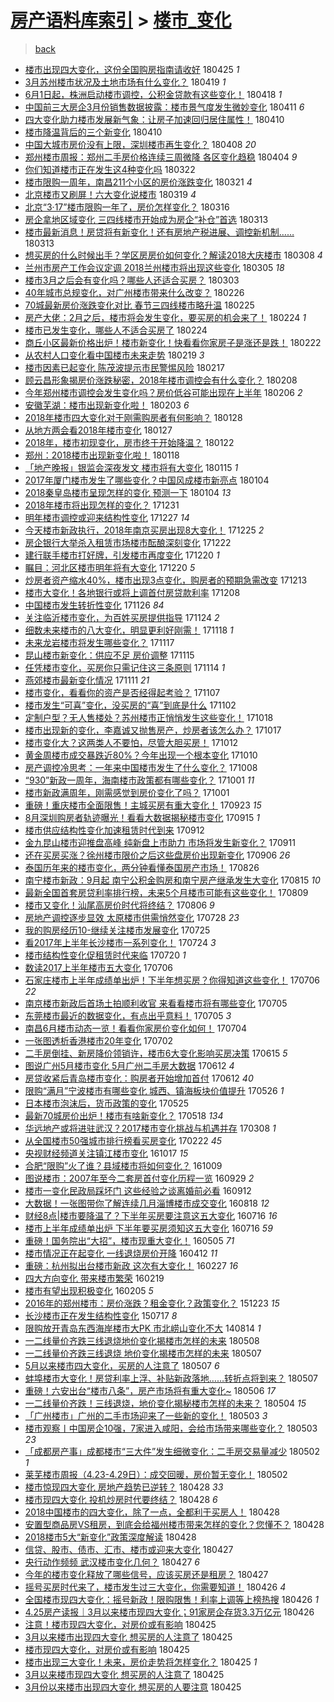 [房产语料库索引](../../README.md)  > [楼市_变化](楼市_变化.md)
====
> [back](../README.md)

- [楼市出现四大变化，这份全国购房指南请收好](http://jkwz.applinzi.com/ittc/7095824182145451014.html#%E6%A5%BC%E5%B8%82%E5%87%BA%E7%8E%B0%E5%9B%9B%E5%A4%A7%E5%8F%98%E5%8C%96%EF%BC%8C%E8%BF%99%E4%BB%BD%E5%85%A8%E5%9B%BD%E8%B4%AD%E6%88%BF%E6%8C%87%E5%8D%97%E8%AF%B7%E6%94%B6%E5%A5%BD) 180425 *1* 
- [3月苏州楼市状况及土地市场有什么变化？](http://jkwz.applinzi.com/ittc/7093608139884856336.html#3%E6%9C%88%E8%8B%8F%E5%B7%9E%E6%A5%BC%E5%B8%82%E7%8A%B6%E5%86%B5%E5%8F%8A%E5%9C%9F%E5%9C%B0%E5%B8%82%E5%9C%BA%E6%9C%89%E4%BB%80%E4%B9%88%E5%8F%98%E5%8C%96%EF%BC%9F) 180419 *1* 
- [6月1日起，株洲启动楼市调控，公积金贷款有这些变化！](http://jkwz.applinzi.com/ittc/7093271089121854480.html#6%E6%9C%881%E6%97%A5%E8%B5%B7%EF%BC%8C%E6%A0%AA%E6%B4%B2%E5%90%AF%E5%8A%A8%E6%A5%BC%E5%B8%82%E8%B0%83%E6%8E%A7%EF%BC%8C%E5%85%AC%E7%A7%AF%E9%87%91%E8%B4%B7%E6%AC%BE%E6%9C%89%E8%BF%99%E4%BA%9B%E5%8F%98%E5%8C%96%EF%BC%81) 180418 *1* 
- [中国前三大房企3月份销售数据披露：楼市景气度发生微妙变化](http://jkwz.applinzi.com/ittc/7090515056091726859.html#%E4%B8%AD%E5%9B%BD%E5%89%8D%E4%B8%89%E5%A4%A7%E6%88%BF%E4%BC%813%E6%9C%88%E4%BB%BD%E9%94%80%E5%94%AE%E6%95%B0%E6%8D%AE%E6%8A%AB%E9%9C%B2%EF%BC%9A%E6%A5%BC%E5%B8%82%E6%99%AF%E6%B0%94%E5%BA%A6%E5%8F%91%E7%94%9F%E5%BE%AE%E5%A6%99%E5%8F%98%E5%8C%96) 180411 *6* 
- [四大变化助力楼市发展新气象：让房子加速回归居住属性！](http://jkwz.applinzi.com/ittc/7090451651834151953.html#%E5%9B%9B%E5%A4%A7%E5%8F%98%E5%8C%96%E5%8A%A9%E5%8A%9B%E6%A5%BC%E5%B8%82%E5%8F%91%E5%B1%95%E6%96%B0%E6%B0%94%E8%B1%A1%EF%BC%9A%E8%AE%A9%E6%88%BF%E5%AD%90%E5%8A%A0%E9%80%9F%E5%9B%9E%E5%BD%92%E5%B1%85%E4%BD%8F%E5%B1%9E%E6%80%A7%EF%BC%81) 180410  
- [楼市降温背后的三个新变化](http://jkwz.applinzi.com/ittc/7090391105277527047.html#%E6%A5%BC%E5%B8%82%E9%99%8D%E6%B8%A9%E8%83%8C%E5%90%8E%E7%9A%84%E4%B8%89%E4%B8%AA%E6%96%B0%E5%8F%98%E5%8C%96) 180410  
- [中国大城市房价没有上限，深圳楼市再生变化？](http://jkwz.applinzi.com/ittc/7089541379049128977.html#%E4%B8%AD%E5%9B%BD%E5%A4%A7%E5%9F%8E%E5%B8%82%E6%88%BF%E4%BB%B7%E6%B2%A1%E6%9C%89%E4%B8%8A%E9%99%90%EF%BC%8C%E6%B7%B1%E5%9C%B3%E6%A5%BC%E5%B8%82%E5%86%8D%E7%94%9F%E5%8F%98%E5%8C%96%EF%BC%9F) 180408 *20* 
- [郑州楼市周报：郑州二手房价格连续三周微降 各区变化趋稳](http://jkwz.applinzi.com/ittc/7088058971837694982.html#%E9%83%91%E5%B7%9E%E6%A5%BC%E5%B8%82%E5%91%A8%E6%8A%A5%EF%BC%9A%E9%83%91%E5%B7%9E%E4%BA%8C%E6%89%8B%E6%88%BF%E4%BB%B7%E6%A0%BC%E8%BF%9E%E7%BB%AD%E4%B8%89%E5%91%A8%E5%BE%AE%E9%99%8D+%E5%90%84%E5%8C%BA%E5%8F%98%E5%8C%96%E8%B6%8B%E7%A8%B3) 180404 *9* 
- [你们知道楼市正在发生这4种变化吗](http://jkwz.applinzi.com/ittc/7082958887743652880.html#%E4%BD%A0%E4%BB%AC%E7%9F%A5%E9%81%93%E6%A5%BC%E5%B8%82%E6%AD%A3%E5%9C%A8%E5%8F%91%E7%94%9F%E8%BF%994%E7%A7%8D%E5%8F%98%E5%8C%96%E5%90%97) 180322  
- [楼市限购一周年，南昌211个小区的房价涨跌变化](http://jkwz.applinzi.com/ittc/7082935100990030854.html#%E6%A5%BC%E5%B8%82%E9%99%90%E8%B4%AD%E4%B8%80%E5%91%A8%E5%B9%B4%EF%BC%8C%E5%8D%97%E6%98%8C211%E4%B8%AA%E5%B0%8F%E5%8C%BA%E7%9A%84%E6%88%BF%E4%BB%B7%E6%B6%A8%E8%B7%8C%E5%8F%98%E5%8C%96) 180321 *4* 
- [北京楼市又刷屏！六大变化说楼市](http://jkwz.applinzi.com/ittc/7082087897660654609.html#%E5%8C%97%E4%BA%AC%E6%A5%BC%E5%B8%82%E5%8F%88%E5%88%B7%E5%B1%8F%EF%BC%81%E5%85%AD%E5%A4%A7%E5%8F%98%E5%8C%96%E8%AF%B4%E6%A5%BC%E5%B8%82) 180319 *4* 
- [北京“3·17”楼市限购一年了，房价怎样变化？](http://jkwz.applinzi.com/ittc/7081021677645595654.html#%E5%8C%97%E4%BA%AC%E2%80%9C3%C2%B717%E2%80%9D%E6%A5%BC%E5%B8%82%E9%99%90%E8%B4%AD%E4%B8%80%E5%B9%B4%E4%BA%86%EF%BC%8C%E6%88%BF%E4%BB%B7%E6%80%8E%E6%A0%B7%E5%8F%98%E5%8C%96%EF%BC%9F) 180316  
- [房企拿地区域变化 三四线楼市开始成为房企“补仓”首选](http://jkwz.applinzi.com/ittc/7079906848029541383.html#%E6%88%BF%E4%BC%81%E6%8B%BF%E5%9C%B0%E5%8C%BA%E5%9F%9F%E5%8F%98%E5%8C%96+%E4%B8%89%E5%9B%9B%E7%BA%BF%E6%A5%BC%E5%B8%82%E5%BC%80%E5%A7%8B%E6%88%90%E4%B8%BA%E6%88%BF%E4%BC%81%E2%80%9C%E8%A1%A5%E4%BB%93%E2%80%9D%E9%A6%96%E9%80%89) 180313  
- [楼市最新消息！房贷将有新变化！还有房地产税进展、调控新机制……](http://jkwz.applinzi.com/ittc/7079762358128083984.html#%E6%A5%BC%E5%B8%82%E6%9C%80%E6%96%B0%E6%B6%88%E6%81%AF%EF%BC%81%E6%88%BF%E8%B4%B7%E5%B0%86%E6%9C%89%E6%96%B0%E5%8F%98%E5%8C%96%EF%BC%81%E8%BF%98%E6%9C%89%E6%88%BF%E5%9C%B0%E4%BA%A7%E7%A8%8E%E8%BF%9B%E5%B1%95%E3%80%81%E8%B0%83%E6%8E%A7%E6%96%B0%E6%9C%BA%E5%88%B6%E2%80%A6%E2%80%A6) 180313  
- [想买房的什么时候出手？学区房房价如何变化？解读2018大庆楼市](http://jkwz.applinzi.com/ittc/7078100474807190544.html#%E6%83%B3%E4%B9%B0%E6%88%BF%E7%9A%84%E4%BB%80%E4%B9%88%E6%97%B6%E5%80%99%E5%87%BA%E6%89%8B%EF%BC%9F%E5%AD%A6%E5%8C%BA%E6%88%BF%E6%88%BF%E4%BB%B7%E5%A6%82%E4%BD%95%E5%8F%98%E5%8C%96%EF%BC%9F%E8%A7%A3%E8%AF%BB2018%E5%A4%A7%E5%BA%86%E6%A5%BC%E5%B8%82) 180308 *4* 
- [兰州市房产工作会议定调 2018兰州楼市将出现这些变化](http://jkwz.applinzi.com/ittc/7077132786362483729.html#%E5%85%B0%E5%B7%9E%E5%B8%82%E6%88%BF%E4%BA%A7%E5%B7%A5%E4%BD%9C%E4%BC%9A%E8%AE%AE%E5%AE%9A%E8%B0%83+2018%E5%85%B0%E5%B7%9E%E6%A5%BC%E5%B8%82%E5%B0%86%E5%87%BA%E7%8E%B0%E8%BF%99%E4%BA%9B%E5%8F%98%E5%8C%96) 180305 *18* 
- [楼市3月之后会有变化吗？哪些人还适合买房？](http://jkwz.applinzi.com/ittc/7075902809717605382.html#%E6%A5%BC%E5%B8%823%E6%9C%88%E4%B9%8B%E5%90%8E%E4%BC%9A%E6%9C%89%E5%8F%98%E5%8C%96%E5%90%97%EF%BC%9F%E5%93%AA%E4%BA%9B%E4%BA%BA%E8%BF%98%E9%80%82%E5%90%88%E4%B9%B0%E6%88%BF%EF%BC%9F) 180303  
- [40年城市总规变化，对广州楼市带来什么改变？](http://jkwz.applinzi.com/ittc/7074354125993411590.html#40%E5%B9%B4%E5%9F%8E%E5%B8%82%E6%80%BB%E8%A7%84%E5%8F%98%E5%8C%96%EF%BC%8C%E5%AF%B9%E5%B9%BF%E5%B7%9E%E6%A5%BC%E5%B8%82%E5%B8%A6%E6%9D%A5%E4%BB%80%E4%B9%88%E6%94%B9%E5%8F%98%EF%BC%9F) 180226  
- [70城最新房价涨跌变化对比 春节三四线楼市略升温](http://jkwz.applinzi.com/ittc/7074031369091286032.html#70%E5%9F%8E%E6%9C%80%E6%96%B0%E6%88%BF%E4%BB%B7%E6%B6%A8%E8%B7%8C%E5%8F%98%E5%8C%96%E5%AF%B9%E6%AF%94+%E6%98%A5%E8%8A%82%E4%B8%89%E5%9B%9B%E7%BA%BF%E6%A5%BC%E5%B8%82%E7%95%A5%E5%8D%87%E6%B8%A9) 180225  
- [房产大佬：2月之后，楼市将会发生变化，要买房的机会来了！](http://jkwz.applinzi.com/ittc/7073725737477866502.html#%E6%88%BF%E4%BA%A7%E5%A4%A7%E4%BD%AC%EF%BC%9A2%E6%9C%88%E4%B9%8B%E5%90%8E%EF%BC%8C%E6%A5%BC%E5%B8%82%E5%B0%86%E4%BC%9A%E5%8F%91%E7%94%9F%E5%8F%98%E5%8C%96%EF%BC%8C%E8%A6%81%E4%B9%B0%E6%88%BF%E7%9A%84%E6%9C%BA%E4%BC%9A%E6%9D%A5%E4%BA%86%EF%BC%81) 180224 *1* 
- [楼市已发生变化，哪些人不适合买房了](http://jkwz.applinzi.com/ittc/7073394115591275530.html#%E6%A5%BC%E5%B8%82%E5%B7%B2%E5%8F%91%E7%94%9F%E5%8F%98%E5%8C%96%EF%BC%8C%E5%93%AA%E4%BA%9B%E4%BA%BA%E4%B8%8D%E9%80%82%E5%90%88%E4%B9%B0%E6%88%BF%E4%BA%86) 180224  
- [商丘小区最新价格出炉！楼市新变化！快看看你家房子是涨还是跌！](http://jkwz.applinzi.com/ittc/7072934553583092742.html#%E5%95%86%E4%B8%98%E5%B0%8F%E5%8C%BA%E6%9C%80%E6%96%B0%E4%BB%B7%E6%A0%BC%E5%87%BA%E7%82%89%EF%BC%81%E6%A5%BC%E5%B8%82%E6%96%B0%E5%8F%98%E5%8C%96%EF%BC%81%E5%BF%AB%E7%9C%8B%E7%9C%8B%E4%BD%A0%E5%AE%B6%E6%88%BF%E5%AD%90%E6%98%AF%E6%B6%A8%E8%BF%98%E6%98%AF%E8%B7%8C%EF%BC%81) 180222  
- [从农村人口变化看中国楼市未来走势](http://jkwz.applinzi.com/ittc/7071799478090990603.html#%E4%BB%8E%E5%86%9C%E6%9D%91%E4%BA%BA%E5%8F%A3%E5%8F%98%E5%8C%96%E7%9C%8B%E4%B8%AD%E5%9B%BD%E6%A5%BC%E5%B8%82%E6%9C%AA%E6%9D%A5%E8%B5%B0%E5%8A%BF) 180219 *3* 
- [楼市因素已起变化 陈茂波提示市民警惕风险](http://jkwz.applinzi.com/ittc/7071091966119248906.html#%E6%A5%BC%E5%B8%82%E5%9B%A0%E7%B4%A0%E5%B7%B2%E8%B5%B7%E5%8F%98%E5%8C%96+%E9%99%88%E8%8C%82%E6%B3%A2%E6%8F%90%E7%A4%BA%E5%B8%82%E6%B0%91%E8%AD%A6%E6%83%95%E9%A3%8E%E9%99%A9) 180217  
- [顾云昌形象揭房价涨跌秘密，2018年楼市调控会有什么变化？](http://jkwz.applinzi.com/ittc/7067706140400288778.html#%E9%A1%BE%E4%BA%91%E6%98%8C%E5%BD%A2%E8%B1%A1%E6%8F%AD%E6%88%BF%E4%BB%B7%E6%B6%A8%E8%B7%8C%E7%A7%98%E5%AF%86%EF%BC%8C2018%E5%B9%B4%E6%A5%BC%E5%B8%82%E8%B0%83%E6%8E%A7%E4%BC%9A%E6%9C%89%E4%BB%80%E4%B9%88%E5%8F%98%E5%8C%96%EF%BC%9F) 180208  
- [今年郑州楼市调控会发生变化吗？房价低谷可能出现在上半年](http://jkwz.applinzi.com/ittc/7066892751688172554.html#%E4%BB%8A%E5%B9%B4%E9%83%91%E5%B7%9E%E6%A5%BC%E5%B8%82%E8%B0%83%E6%8E%A7%E4%BC%9A%E5%8F%91%E7%94%9F%E5%8F%98%E5%8C%96%E5%90%97%EF%BC%9F%E6%88%BF%E4%BB%B7%E4%BD%8E%E8%B0%B7%E5%8F%AF%E8%83%BD%E5%87%BA%E7%8E%B0%E5%9C%A8%E4%B8%8A%E5%8D%8A%E5%B9%B4) 180206 *2* 
- [安徽芜湖：楼市出现新变化啦！](http://jkwz.applinzi.com/ittc/7065806009014961169.html#%E5%AE%89%E5%BE%BD%E8%8A%9C%E6%B9%96%EF%BC%9A%E6%A5%BC%E5%B8%82%E5%87%BA%E7%8E%B0%E6%96%B0%E5%8F%98%E5%8C%96%E5%95%A6%EF%BC%81) 180203 *6* 
- [2018年楼市四大变化对于刚需购房者有何影响？](http://jkwz.applinzi.com/ittc/7063780829786801168.html#2018%E5%B9%B4%E6%A5%BC%E5%B8%82%E5%9B%9B%E5%A4%A7%E5%8F%98%E5%8C%96%E5%AF%B9%E4%BA%8E%E5%88%9A%E9%9C%80%E8%B4%AD%E6%88%BF%E8%80%85%E6%9C%89%E4%BD%95%E5%BD%B1%E5%93%8D%EF%BC%9F) 180128  
- [从地方两会看2018年楼市变化](http://jkwz.applinzi.com/ittc/7063231630666105867.html#%E4%BB%8E%E5%9C%B0%E6%96%B9%E4%B8%A4%E4%BC%9A%E7%9C%8B2018%E5%B9%B4%E6%A5%BC%E5%B8%82%E5%8F%98%E5%8C%96) 180127  
- [2018年，楼市初现变化，房市终于开始降温？](http://jkwz.applinzi.com/ittc/7061385139248956423.html#2018%E5%B9%B4%EF%BC%8C%E6%A5%BC%E5%B8%82%E5%88%9D%E7%8E%B0%E5%8F%98%E5%8C%96%EF%BC%8C%E6%88%BF%E5%B8%82%E7%BB%88%E4%BA%8E%E5%BC%80%E5%A7%8B%E9%99%8D%E6%B8%A9%EF%BC%9F) 180122  
- [郑州：2018楼市出现新变化啦！](http://jkwz.applinzi.com/ittc/7059816750743290896.html#%E9%83%91%E5%B7%9E%EF%BC%9A2018%E6%A5%BC%E5%B8%82%E5%87%BA%E7%8E%B0%E6%96%B0%E5%8F%98%E5%8C%96%E5%95%A6%EF%BC%81) 180118  
- [「地产晚报」银监会深夜发文 楼市将有大变化](http://jkwz.applinzi.com/ittc/7058943815790887953.html#%E3%80%8C%E5%9C%B0%E4%BA%A7%E6%99%9A%E6%8A%A5%E3%80%8D%E9%93%B6%E7%9B%91%E4%BC%9A%E6%B7%B1%E5%A4%9C%E5%8F%91%E6%96%87+%E6%A5%BC%E5%B8%82%E5%B0%86%E6%9C%89%E5%A4%A7%E5%8F%98%E5%8C%96) 180115 *1* 
- [2017年厦门楼市发生了哪些变化？中国风成楼市新亮点](http://jkwz.applinzi.com/ittc/7054744925407544330.html#2017%E5%B9%B4%E5%8E%A6%E9%97%A8%E6%A5%BC%E5%B8%82%E5%8F%91%E7%94%9F%E4%BA%86%E5%93%AA%E4%BA%9B%E5%8F%98%E5%8C%96%EF%BC%9F%E4%B8%AD%E5%9B%BD%E9%A3%8E%E6%88%90%E6%A5%BC%E5%B8%82%E6%96%B0%E4%BA%AE%E7%82%B9) 180104  
- [2018秦皇岛楼市呈现怎样的变化 预测一下](http://jkwz.applinzi.com/ittc/7054671498629874698.html#2018%E7%A7%A6%E7%9A%87%E5%B2%9B%E6%A5%BC%E5%B8%82%E5%91%88%E7%8E%B0%E6%80%8E%E6%A0%B7%E7%9A%84%E5%8F%98%E5%8C%96+%E9%A2%84%E6%B5%8B%E4%B8%80%E4%B8%8B) 180104 *13* 
- [2018年楼市将出现怎样的变化？](http://jkwz.applinzi.com/ittc/7052817821396894736.html#2018%E5%B9%B4%E6%A5%BC%E5%B8%82%E5%B0%86%E5%87%BA%E7%8E%B0%E6%80%8E%E6%A0%B7%E7%9A%84%E5%8F%98%E5%8C%96%EF%BC%9F) 171231  
- [明年楼市调控或迎来结构性变化](http://jkwz.applinzi.com/ittc/7051697139183256593.html#%E6%98%8E%E5%B9%B4%E6%A5%BC%E5%B8%82%E8%B0%83%E6%8E%A7%E6%88%96%E8%BF%8E%E6%9D%A5%E7%BB%93%E6%9E%84%E6%80%A7%E5%8F%98%E5%8C%96) 171227 *14* 
- [今天楼市新政执行，2018年南京买房出现8大变化！](http://jkwz.applinzi.com/ittc/7051101615795209232.html#%E4%BB%8A%E5%A4%A9%E6%A5%BC%E5%B8%82%E6%96%B0%E6%94%BF%E6%89%A7%E8%A1%8C%EF%BC%8C2018%E5%B9%B4%E5%8D%97%E4%BA%AC%E4%B9%B0%E6%88%BF%E5%87%BA%E7%8E%B08%E5%A4%A7%E5%8F%98%E5%8C%96%EF%BC%81) 171225 *2* 
- [房企银行大举杀入租赁市场楼市酝酿深刻变化](http://jkwz.applinzi.com/ittc/7049776393913631760.html#%E6%88%BF%E4%BC%81%E9%93%B6%E8%A1%8C%E5%A4%A7%E4%B8%BE%E6%9D%80%E5%85%A5%E7%A7%9F%E8%B5%81%E5%B8%82%E5%9C%BA%E6%A5%BC%E5%B8%82%E9%85%9D%E9%85%BF%E6%B7%B1%E5%88%BB%E5%8F%98%E5%8C%96) 171222  
- [建行联手楼市打好牌，引发楼市再度变化](http://jkwz.applinzi.com/ittc/7049286236152284177.html#%E5%BB%BA%E8%A1%8C%E8%81%94%E6%89%8B%E6%A5%BC%E5%B8%82%E6%89%93%E5%A5%BD%E7%89%8C%EF%BC%8C%E5%BC%95%E5%8F%91%E6%A5%BC%E5%B8%82%E5%86%8D%E5%BA%A6%E5%8F%98%E5%8C%96) 171220 *1* 
- [瞩目：河北区楼市明年将有大变化](http://jkwz.applinzi.com/ittc/7049108601598116880.html#%E7%9E%A9%E7%9B%AE%EF%BC%9A%E6%B2%B3%E5%8C%97%E5%8C%BA%E6%A5%BC%E5%B8%82%E6%98%8E%E5%B9%B4%E5%B0%86%E6%9C%89%E5%A4%A7%E5%8F%98%E5%8C%96) 171220 *5* 
- [炒房者资产缩水40%，楼市出现3点变化，购房者的预期急需改变](http://jkwz.applinzi.com/ittc/7046692400934683665.html#%E7%82%92%E6%88%BF%E8%80%85%E8%B5%84%E4%BA%A7%E7%BC%A9%E6%B0%B440%25%EF%BC%8C%E6%A5%BC%E5%B8%82%E5%87%BA%E7%8E%B03%E7%82%B9%E5%8F%98%E5%8C%96%EF%BC%8C%E8%B4%AD%E6%88%BF%E8%80%85%E7%9A%84%E9%A2%84%E6%9C%9F%E6%80%A5%E9%9C%80%E6%94%B9%E5%8F%98) 171213  
- [楼市大变化！各地银行或将上调首付房贷款利率](http://jkwz.applinzi.com/ittc/7044704806684328977.html#%E6%A5%BC%E5%B8%82%E5%A4%A7%E5%8F%98%E5%8C%96%EF%BC%81%E5%90%84%E5%9C%B0%E9%93%B6%E8%A1%8C%E6%88%96%E5%B0%86%E4%B8%8A%E8%B0%83%E9%A6%96%E4%BB%98%E6%88%BF%E8%B4%B7%E6%AC%BE%E5%88%A9%E7%8E%87) 171208  
- [中国楼市发生转折性变化](http://jkwz.applinzi.com/ittc/7040197726321509392.html#%E4%B8%AD%E5%9B%BD%E6%A5%BC%E5%B8%82%E5%8F%91%E7%94%9F%E8%BD%AC%E6%8A%98%E6%80%A7%E5%8F%98%E5%8C%96) 171126 *84* 
- [关注临沂楼市变化，为百姓买房提供指导](http://jkwz.applinzi.com/ittc/7039476151959946256.html#%E5%85%B3%E6%B3%A8%E4%B8%B4%E6%B2%82%E6%A5%BC%E5%B8%82%E5%8F%98%E5%8C%96%EF%BC%8C%E4%B8%BA%E7%99%BE%E5%A7%93%E4%B9%B0%E6%88%BF%E6%8F%90%E4%BE%9B%E6%8C%87%E5%AF%BC) 171124 *2* 
- [细数未来楼市的八大变化，明显更利好刚需！](http://jkwz.applinzi.com/ittc/7037197833961210896.html#%E7%BB%86%E6%95%B0%E6%9C%AA%E6%9D%A5%E6%A5%BC%E5%B8%82%E7%9A%84%E5%85%AB%E5%A4%A7%E5%8F%98%E5%8C%96%EF%BC%8C%E6%98%8E%E6%98%BE%E6%9B%B4%E5%88%A9%E5%A5%BD%E5%88%9A%E9%9C%80%EF%BC%81) 171118 *1* 
- [未来龙岩楼市将发生哪些变化？](http://jkwz.applinzi.com/ittc/7036839975096681489.html#%E6%9C%AA%E6%9D%A5%E9%BE%99%E5%B2%A9%E6%A5%BC%E5%B8%82%E5%B0%86%E5%8F%91%E7%94%9F%E5%93%AA%E4%BA%9B%E5%8F%98%E5%8C%96%EF%BC%9F) 171117  
- [昆山楼市新变化：供应不足 房价调整](http://jkwz.applinzi.com/ittc/7036060161821639696.html#%E6%98%86%E5%B1%B1%E6%A5%BC%E5%B8%82%E6%96%B0%E5%8F%98%E5%8C%96%EF%BC%9A%E4%BE%9B%E5%BA%94%E4%B8%8D%E8%B6%B3+%E6%88%BF%E4%BB%B7%E8%B0%83%E6%95%B4) 171115  
- [任凭楼市变化，买房你只需记住这三条原则](http://jkwz.applinzi.com/ittc/7035926341457822737.html#%E4%BB%BB%E5%87%AD%E6%A5%BC%E5%B8%82%E5%8F%98%E5%8C%96%EF%BC%8C%E4%B9%B0%E6%88%BF%E4%BD%A0%E5%8F%AA%E9%9C%80%E8%AE%B0%E4%BD%8F%E8%BF%99%E4%B8%89%E6%9D%A1%E5%8E%9F%E5%88%99) 171114 *1* 
- [燕郊楼市最新变化情况](http://jkwz.applinzi.com/ittc/7034770204649849872.html#%E7%87%95%E9%83%8A%E6%A5%BC%E5%B8%82%E6%9C%80%E6%96%B0%E5%8F%98%E5%8C%96%E6%83%85%E5%86%B5) 171111 *21* 
- [楼市变化，看看你的资产是否经得起考验？](http://jkwz.applinzi.com/ittc/7033220896528008208.html#%E6%A5%BC%E5%B8%82%E5%8F%98%E5%8C%96%EF%BC%8C%E7%9C%8B%E7%9C%8B%E4%BD%A0%E7%9A%84%E8%B5%84%E4%BA%A7%E6%98%AF%E5%90%A6%E7%BB%8F%E5%BE%97%E8%B5%B7%E8%80%83%E9%AA%8C%EF%BC%9F) 171107  
- [楼市发生“可喜”变化，没买房的“喜”到底是什么](http://jkwz.applinzi.com/ittc/7031448721919837201.html#%E6%A5%BC%E5%B8%82%E5%8F%91%E7%94%9F%E2%80%9C%E5%8F%AF%E5%96%9C%E2%80%9D%E5%8F%98%E5%8C%96%EF%BC%8C%E6%B2%A1%E4%B9%B0%E6%88%BF%E7%9A%84%E2%80%9C%E5%96%9C%E2%80%9D%E5%88%B0%E5%BA%95%E6%98%AF%E4%BB%80%E4%B9%88) 171102  
- [定制户型？无人售楼处？苏州楼市正悄悄发生这些变化！](http://jkwz.applinzi.com/ittc/7025830601834365969.html#%E5%AE%9A%E5%88%B6%E6%88%B7%E5%9E%8B%EF%BC%9F%E6%97%A0%E4%BA%BA%E5%94%AE%E6%A5%BC%E5%A4%84%EF%BC%9F%E8%8B%8F%E5%B7%9E%E6%A5%BC%E5%B8%82%E6%AD%A3%E6%82%84%E6%82%84%E5%8F%91%E7%94%9F%E8%BF%99%E4%BA%9B%E5%8F%98%E5%8C%96%EF%BC%81) 171018  
- [楼市出现新的变化，李嘉诚又抛售房产，炒房者该怎么办？](http://jkwz.applinzi.com/ittc/7025548140713870352.html#%E6%A5%BC%E5%B8%82%E5%87%BA%E7%8E%B0%E6%96%B0%E7%9A%84%E5%8F%98%E5%8C%96%EF%BC%8C%E6%9D%8E%E5%98%89%E8%AF%9A%E5%8F%88%E6%8A%9B%E5%94%AE%E6%88%BF%E4%BA%A7%EF%BC%8C%E7%82%92%E6%88%BF%E8%80%85%E8%AF%A5%E6%80%8E%E4%B9%88%E5%8A%9E%EF%BC%9F) 171017  
- [楼市变化大？这两类人不要怕，尽管大胆买房！](http://jkwz.applinzi.com/ittc/7023566027617731600.html#%E6%A5%BC%E5%B8%82%E5%8F%98%E5%8C%96%E5%A4%A7%EF%BC%9F%E8%BF%99%E4%B8%A4%E7%B1%BB%E4%BA%BA%E4%B8%8D%E8%A6%81%E6%80%95%EF%BC%8C%E5%B0%BD%E7%AE%A1%E5%A4%A7%E8%83%86%E4%B9%B0%E6%88%BF%EF%BC%81) 171012  
- [黄金周楼市成交暴跌近80%？今年出现一个根本变化](http://jkwz.applinzi.com/ittc/7022882391440491536.html#%E9%BB%84%E9%87%91%E5%91%A8%E6%A5%BC%E5%B8%82%E6%88%90%E4%BA%A4%E6%9A%B4%E8%B7%8C%E8%BF%9180%25%EF%BC%9F%E4%BB%8A%E5%B9%B4%E5%87%BA%E7%8E%B0%E4%B8%80%E4%B8%AA%E6%A0%B9%E6%9C%AC%E5%8F%98%E5%8C%96) 171010  
- [房产调控冷思考：一年来中国楼市发生了什么变化？](http://jkwz.applinzi.com/ittc/7022116647597507600.html#%E6%88%BF%E4%BA%A7%E8%B0%83%E6%8E%A7%E5%86%B7%E6%80%9D%E8%80%83%EF%BC%9A%E4%B8%80%E5%B9%B4%E6%9D%A5%E4%B8%AD%E5%9B%BD%E6%A5%BC%E5%B8%82%E5%8F%91%E7%94%9F%E4%BA%86%E4%BB%80%E4%B9%88%E5%8F%98%E5%8C%96%EF%BC%9F) 171008  
- [“930”新政一周年，海南楼市政策都有哪些变化？](http://jkwz.applinzi.com/ittc/7019214686594270225.html#%E2%80%9C930%E2%80%9D%E6%96%B0%E6%94%BF%E4%B8%80%E5%91%A8%E5%B9%B4%EF%BC%8C%E6%B5%B7%E5%8D%97%E6%A5%BC%E5%B8%82%E6%94%BF%E7%AD%96%E9%83%BD%E6%9C%89%E5%93%AA%E4%BA%9B%E5%8F%98%E5%8C%96%EF%BC%9F) 171001 *11* 
- [楼市新政满周年，刚需感觉到房价变化了吗？](http://jkwz.applinzi.com/ittc/7019262930762335248.html#%E6%A5%BC%E5%B8%82%E6%96%B0%E6%94%BF%E6%BB%A1%E5%91%A8%E5%B9%B4%EF%BC%8C%E5%88%9A%E9%9C%80%E6%84%9F%E8%A7%89%E5%88%B0%E6%88%BF%E4%BB%B7%E5%8F%98%E5%8C%96%E4%BA%86%E5%90%97%EF%BC%9F) 171001  
- [重磅！重庆楼市全面限售！主城买房有重大变化！](http://jkwz.applinzi.com/ittc/7016473391509537808.html#%E9%87%8D%E7%A3%85%EF%BC%81%E9%87%8D%E5%BA%86%E6%A5%BC%E5%B8%82%E5%85%A8%E9%9D%A2%E9%99%90%E5%94%AE%EF%BC%81%E4%B8%BB%E5%9F%8E%E4%B9%B0%E6%88%BF%E6%9C%89%E9%87%8D%E5%A4%A7%E5%8F%98%E5%8C%96%EF%BC%81) 170923 *15* 
- [8月深圳购房者轨迹曝光！看看大数据揭秘楼市变化](http://jkwz.applinzi.com/ittc/7013545758656300049.html#8%E6%9C%88%E6%B7%B1%E5%9C%B3%E8%B4%AD%E6%88%BF%E8%80%85%E8%BD%A8%E8%BF%B9%E6%9B%9D%E5%85%89%EF%BC%81%E7%9C%8B%E7%9C%8B%E5%A4%A7%E6%95%B0%E6%8D%AE%E6%8F%AD%E7%A7%98%E6%A5%BC%E5%B8%82%E5%8F%98%E5%8C%96) 170915 *1* 
- [楼市供应结构性变化加速租赁时代到来](http://jkwz.applinzi.com/ittc/7012326019846112016.html#%E6%A5%BC%E5%B8%82%E4%BE%9B%E5%BA%94%E7%BB%93%E6%9E%84%E6%80%A7%E5%8F%98%E5%8C%96%E5%8A%A0%E9%80%9F%E7%A7%9F%E8%B5%81%E6%97%B6%E4%BB%A3%E5%88%B0%E6%9D%A5) 170912  
- [金九昆山楼市迎推盘高峰 纯新盘上市助力 市场将发生新变化？](http://jkwz.applinzi.com/ittc/7012189846007972881.html#%E9%87%91%E4%B9%9D%E6%98%86%E5%B1%B1%E6%A5%BC%E5%B8%82%E8%BF%8E%E6%8E%A8%E7%9B%98%E9%AB%98%E5%B3%B0+%E7%BA%AF%E6%96%B0%E7%9B%98%E4%B8%8A%E5%B8%82%E5%8A%A9%E5%8A%9B+%E5%B8%82%E5%9C%BA%E5%B0%86%E5%8F%91%E7%94%9F%E6%96%B0%E5%8F%98%E5%8C%96%EF%BC%9F) 170911  
- [还在买房买涨？徐州楼市限价之后这些盘房价出现新变化](http://jkwz.applinzi.com/ittc/7010155758581449745.html#%E8%BF%98%E5%9C%A8%E4%B9%B0%E6%88%BF%E4%B9%B0%E6%B6%A8%EF%BC%9F%E5%BE%90%E5%B7%9E%E6%A5%BC%E5%B8%82%E9%99%90%E4%BB%B7%E4%B9%8B%E5%90%8E%E8%BF%99%E4%BA%9B%E7%9B%98%E6%88%BF%E4%BB%B7%E5%87%BA%E7%8E%B0%E6%96%B0%E5%8F%98%E5%8C%96) 170906 *26* 
- [泰国历年来的楼市变化，两分钟看懂泰国房产市场！](http://jkwz.applinzi.com/ittc/7006066194891932688.html#%E6%B3%B0%E5%9B%BD%E5%8E%86%E5%B9%B4%E6%9D%A5%E7%9A%84%E6%A5%BC%E5%B8%82%E5%8F%98%E5%8C%96%EF%BC%8C%E4%B8%A4%E5%88%86%E9%92%9F%E7%9C%8B%E6%87%82%E6%B3%B0%E5%9B%BD%E6%88%BF%E4%BA%A7%E5%B8%82%E5%9C%BA%EF%BC%81) 170826  
- [南宁楼市新政：9月起 南宁公积金购房和南宁房产继承发生大变化](http://jkwz.applinzi.com/ittc/7002027952920069136.html#%E5%8D%97%E5%AE%81%E6%A5%BC%E5%B8%82%E6%96%B0%E6%94%BF%EF%BC%9A9%E6%9C%88%E8%B5%B7+%E5%8D%97%E5%AE%81%E5%85%AC%E7%A7%AF%E9%87%91%E8%B4%AD%E6%88%BF%E5%92%8C%E5%8D%97%E5%AE%81%E6%88%BF%E4%BA%A7%E7%BB%A7%E6%89%BF%E5%8F%91%E7%94%9F%E5%A4%A7%E5%8F%98%E5%8C%96) 170815 *10* 
- [最新全国首套房贷利率排行榜，未来5个月楼市可能有这些变化！](http://jkwz.applinzi.com/ittc/6999866238850040848.html#%E6%9C%80%E6%96%B0%E5%85%A8%E5%9B%BD%E9%A6%96%E5%A5%97%E6%88%BF%E8%B4%B7%E5%88%A9%E7%8E%87%E6%8E%92%E8%A1%8C%E6%A6%9C%EF%BC%8C%E6%9C%AA%E6%9D%A55%E4%B8%AA%E6%9C%88%E6%A5%BC%E5%B8%82%E5%8F%AF%E8%83%BD%E6%9C%89%E8%BF%99%E4%BA%9B%E5%8F%98%E5%8C%96%EF%BC%81) 170809  
- [楼市又变化！汕尾高房价时代将终结？](http://jkwz.applinzi.com/ittc/6998835778145485841.html#%E6%A5%BC%E5%B8%82%E5%8F%88%E5%8F%98%E5%8C%96%EF%BC%81%E6%B1%95%E5%B0%BE%E9%AB%98%E6%88%BF%E4%BB%B7%E6%97%B6%E4%BB%A3%E5%B0%86%E7%BB%88%E7%BB%93%EF%BC%9F) 170806 *9* 
- [房地产调控逐步显效 太原楼市供需悄然变化](http://jkwz.applinzi.com/ittc/6995276708041982992.html#%E6%88%BF%E5%9C%B0%E4%BA%A7%E8%B0%83%E6%8E%A7%E9%80%90%E6%AD%A5%E6%98%BE%E6%95%88+%E5%A4%AA%E5%8E%9F%E6%A5%BC%E5%B8%82%E4%BE%9B%E9%9C%80%E6%82%84%E7%84%B6%E5%8F%98%E5%8C%96) 170728 *23* 
- [我的购房经历10-继续关注楼市发展变化](http://jkwz.applinzi.com/ittc/6994223296252740624.html#%E6%88%91%E7%9A%84%E8%B4%AD%E6%88%BF%E7%BB%8F%E5%8E%8610-%E7%BB%A7%E7%BB%AD%E5%85%B3%E6%B3%A8%E6%A5%BC%E5%B8%82%E5%8F%91%E5%B1%95%E5%8F%98%E5%8C%96) 170725  
- [看2017年上半年长沙楼市一系列变化！](http://jkwz.applinzi.com/ittc/6993868838524158993.html#%E7%9C%8B2017%E5%B9%B4%E4%B8%8A%E5%8D%8A%E5%B9%B4%E9%95%BF%E6%B2%99%E6%A5%BC%E5%B8%82%E4%B8%80%E7%B3%BB%E5%88%97%E5%8F%98%E5%8C%96%EF%BC%81) 170724 *3* 
- [楼市结构性变化促租赁时代来临](http://jkwz.applinzi.com/ittc/6992297255049364496.html#%E6%A5%BC%E5%B8%82%E7%BB%93%E6%9E%84%E6%80%A7%E5%8F%98%E5%8C%96%E4%BF%83%E7%A7%9F%E8%B5%81%E6%97%B6%E4%BB%A3%E6%9D%A5%E4%B8%B4) 170720 *1* 
- [数读2017上半年楼市五大变化](http://jkwz.applinzi.com/ittc/6987183695977776145.html#%E6%95%B0%E8%AF%BB2017%E4%B8%8A%E5%8D%8A%E5%B9%B4%E6%A5%BC%E5%B8%82%E4%BA%94%E5%A4%A7%E5%8F%98%E5%8C%96) 170706  
- [石家庄楼市上半年成绩单出炉！下半年想买房？你得知道这些变化！](http://jkwz.applinzi.com/ittc/6987148999654900752.html#%E7%9F%B3%E5%AE%B6%E5%BA%84%E6%A5%BC%E5%B8%82%E4%B8%8A%E5%8D%8A%E5%B9%B4%E6%88%90%E7%BB%A9%E5%8D%95%E5%87%BA%E7%82%89%EF%BC%81%E4%B8%8B%E5%8D%8A%E5%B9%B4%E6%83%B3%E4%B9%B0%E6%88%BF%EF%BC%9F%E4%BD%A0%E5%BE%97%E7%9F%A5%E9%81%93%E8%BF%99%E4%BA%9B%E5%8F%98%E5%8C%96%EF%BC%81) 170706 *22* 
- [南京楼市新政后首场土拍顺利收官 来看看楼市将有哪些变化](http://jkwz.applinzi.com/ittc/6986871972070687748.html#%E5%8D%97%E4%BA%AC%E6%A5%BC%E5%B8%82%E6%96%B0%E6%94%BF%E5%90%8E%E9%A6%96%E5%9C%BA%E5%9C%9F%E6%8B%8D%E9%A1%BA%E5%88%A9%E6%94%B6%E5%AE%98+%E6%9D%A5%E7%9C%8B%E7%9C%8B%E6%A5%BC%E5%B8%82%E5%B0%86%E6%9C%89%E5%93%AA%E4%BA%9B%E5%8F%98%E5%8C%96) 170705  
- [东莞楼市最近的数据变化，有点出乎意料！](http://jkwz.applinzi.com/ittc/6986766887932134404.html#%E4%B8%9C%E8%8E%9E%E6%A5%BC%E5%B8%82%E6%9C%80%E8%BF%91%E7%9A%84%E6%95%B0%E6%8D%AE%E5%8F%98%E5%8C%96%EF%BC%8C%E6%9C%89%E7%82%B9%E5%87%BA%E4%B9%8E%E6%84%8F%E6%96%99%EF%BC%81) 170705 *3* 
- [南昌6月楼市动态一览！看看你家房价变化如何！](http://jkwz.applinzi.com/ittc/6986496504595219461.html#%E5%8D%97%E6%98%8C6%E6%9C%88%E6%A5%BC%E5%B8%82%E5%8A%A8%E6%80%81%E4%B8%80%E8%A7%88%EF%BC%81%E7%9C%8B%E7%9C%8B%E4%BD%A0%E5%AE%B6%E6%88%BF%E4%BB%B7%E5%8F%98%E5%8C%96%E5%A6%82%E4%BD%95%EF%BC%81) 170704  
- [一张图透析香港楼市20年变化](http://jkwz.applinzi.com/ittc/6985767559201555460.html#%E4%B8%80%E5%BC%A0%E5%9B%BE%E9%80%8F%E6%9E%90%E9%A6%99%E6%B8%AF%E6%A5%BC%E5%B8%8220%E5%B9%B4%E5%8F%98%E5%8C%96) 170702  
- [二手房倒挂、新房降价领销许，楼市6大变化影响买房决策](http://jkwz.applinzi.com/ittc/6979386356328301572.html#%E4%BA%8C%E6%89%8B%E6%88%BF%E5%80%92%E6%8C%82%E3%80%81%E6%96%B0%E6%88%BF%E9%99%8D%E4%BB%B7%E9%A2%86%E9%94%80%E8%AE%B8%EF%BC%8C%E6%A5%BC%E5%B8%826%E5%A4%A7%E5%8F%98%E5%8C%96%E5%BD%B1%E5%93%8D%E4%B9%B0%E6%88%BF%E5%86%B3%E7%AD%96) 170615 *5* 
- [图说广州5月楼市变化 5月广州二手房大数据](http://jkwz.applinzi.com/ittc/6978219592278082564.html#%E5%9B%BE%E8%AF%B4%E5%B9%BF%E5%B7%9E5%E6%9C%88%E6%A5%BC%E5%B8%82%E5%8F%98%E5%8C%96+5%E6%9C%88%E5%B9%BF%E5%B7%9E%E4%BA%8C%E6%89%8B%E6%88%BF%E5%A4%A7%E6%95%B0%E6%8D%AE) 170612 *4* 
- [房贷收紧后青岛楼市变化：购房者开始增加首付](http://jkwz.applinzi.com/ittc/6978201563087520772.html#%E6%88%BF%E8%B4%B7%E6%94%B6%E7%B4%A7%E5%90%8E%E9%9D%92%E5%B2%9B%E6%A5%BC%E5%B8%82%E5%8F%98%E5%8C%96%EF%BC%9A%E8%B4%AD%E6%88%BF%E8%80%85%E5%BC%80%E5%A7%8B%E5%A2%9E%E5%8A%A0%E9%A6%96%E4%BB%98) 170612 *40* 
- [限购“满月”宁波楼市有哪些变化 城西、镇海板块价值提升](http://jkwz.applinzi.com/ittc/6971872294468060164.html#%E9%99%90%E8%B4%AD%E2%80%9C%E6%BB%A1%E6%9C%88%E2%80%9D%E5%AE%81%E6%B3%A2%E6%A5%BC%E5%B8%82%E6%9C%89%E5%93%AA%E4%BA%9B%E5%8F%98%E5%8C%96+%E5%9F%8E%E8%A5%BF%E3%80%81%E9%95%87%E6%B5%B7%E6%9D%BF%E5%9D%97%E4%BB%B7%E5%80%BC%E6%8F%90%E5%8D%87) 170526 *1* 
- [日本楼市泡沫后，货币政策的变化](http://jkwz.applinzi.com/ittc/6971640421921850373.html#%E6%97%A5%E6%9C%AC%E6%A5%BC%E5%B8%82%E6%B3%A1%E6%B2%AB%E5%90%8E%EF%BC%8C%E8%B4%A7%E5%B8%81%E6%94%BF%E7%AD%96%E7%9A%84%E5%8F%98%E5%8C%96) 170525  
- [最新70城房价出炉！楼市有啥新变化？](http://jkwz.applinzi.com/ittc/6969052198569772037.html#%E6%9C%80%E6%96%B070%E5%9F%8E%E6%88%BF%E4%BB%B7%E5%87%BA%E7%82%89%EF%BC%81%E6%A5%BC%E5%B8%82%E6%9C%89%E5%95%A5%E6%96%B0%E5%8F%98%E5%8C%96%EF%BC%9F) 170518 *134* 
- [华远地产或将进驻武汉？2017楼市变化挑战与机遇并存](http://jkwz.applinzi.com/ittc/6942610494836966405.html#%E5%8D%8E%E8%BF%9C%E5%9C%B0%E4%BA%A7%E6%88%96%E5%B0%86%E8%BF%9B%E9%A9%BB%E6%AD%A6%E6%B1%89%EF%BC%9F2017%E6%A5%BC%E5%B8%82%E5%8F%98%E5%8C%96%E6%8C%91%E6%88%98%E4%B8%8E%E6%9C%BA%E9%81%87%E5%B9%B6%E5%AD%98) 170308 *1* 
- [从全国楼市50强城市排行榜看买房变化](http://jkwz.applinzi.com/ittc/6937134921327051780.html#%E4%BB%8E%E5%85%A8%E5%9B%BD%E6%A5%BC%E5%B8%8250%E5%BC%BA%E5%9F%8E%E5%B8%82%E6%8E%92%E8%A1%8C%E6%A6%9C%E7%9C%8B%E4%B9%B0%E6%88%BF%E5%8F%98%E5%8C%96) 170222 *45* 
- [央视财经频道关注镇江楼市变化](http://jkwz.applinzi.com/ittc/6889904424981365765.html#%E5%A4%AE%E8%A7%86%E8%B4%A2%E7%BB%8F%E9%A2%91%E9%81%93%E5%85%B3%E6%B3%A8%E9%95%87%E6%B1%9F%E6%A5%BC%E5%B8%82%E5%8F%98%E5%8C%96) 161017 *15* 
- [合肥“限购”火了谁？县域楼市将如何变化？](http://jkwz.applinzi.com/ittc/6886960338611733509.html#%E5%90%88%E8%82%A5%E2%80%9C%E9%99%90%E8%B4%AD%E2%80%9D%E7%81%AB%E4%BA%86%E8%B0%81%EF%BC%9F%E5%8E%BF%E5%9F%9F%E6%A5%BC%E5%B8%82%E5%B0%86%E5%A6%82%E4%BD%95%E5%8F%98%E5%8C%96%EF%BC%9F) 161009  
- [图说楼市：2007年至今二套房首付变化历程一览](http://jkwz.applinzi.com/ittc/6883216567520723973.html#%E5%9B%BE%E8%AF%B4%E6%A5%BC%E5%B8%82%EF%BC%9A2007%E5%B9%B4%E8%87%B3%E4%BB%8A%E4%BA%8C%E5%A5%97%E6%88%BF%E9%A6%96%E4%BB%98%E5%8F%98%E5%8C%96%E5%8E%86%E7%A8%8B%E4%B8%80%E8%A7%88) 160929 *2* 
- [楼市一变化民政局踩坏门 这些经验之谈离婚前必看](http://jkwz.applinzi.com/ittc/6877045361750836228.html#%E6%A5%BC%E5%B8%82%E4%B8%80%E5%8F%98%E5%8C%96%E6%B0%91%E6%94%BF%E5%B1%80%E8%B8%A9%E5%9D%8F%E9%97%A8+%E8%BF%99%E4%BA%9B%E7%BB%8F%E9%AA%8C%E4%B9%8B%E8%B0%88%E7%A6%BB%E5%A9%9A%E5%89%8D%E5%BF%85%E7%9C%8B) 160912  
- [大数据！一张图带你了解连续几月淄博楼市成交变化](http://jkwz.applinzi.com/ittc/6867756135238599684.html#%E5%A4%A7%E6%95%B0%E6%8D%AE%EF%BC%81%E4%B8%80%E5%BC%A0%E5%9B%BE%E5%B8%A6%E4%BD%A0%E4%BA%86%E8%A7%A3%E8%BF%9E%E7%BB%AD%E5%87%A0%E6%9C%88%E6%B7%84%E5%8D%9A%E6%A5%BC%E5%B8%82%E6%88%90%E4%BA%A4%E5%8F%98%E5%8C%96) 160818 *12* 
- [财经8点|楼市要降温了？下半年买房要注意这五大变化](http://jkwz.applinzi.com/ittc/6855593314912568324.html#%E8%B4%A2%E7%BB%8F8%E7%82%B9%7C%E6%A5%BC%E5%B8%82%E8%A6%81%E9%99%8D%E6%B8%A9%E4%BA%86%EF%BC%9F%E4%B8%8B%E5%8D%8A%E5%B9%B4%E4%B9%B0%E6%88%BF%E8%A6%81%E6%B3%A8%E6%84%8F%E8%BF%99%E4%BA%94%E5%A4%A7%E5%8F%98%E5%8C%96) 160716 *16* 
- [楼市上半年成绩单出炉 下半年要买房须知这五大变化](http://jkwz.applinzi.com/ittc/6855235501501711365.html#%E6%A5%BC%E5%B8%82%E4%B8%8A%E5%8D%8A%E5%B9%B4%E6%88%90%E7%BB%A9%E5%8D%95%E5%87%BA%E7%82%89+%E4%B8%8B%E5%8D%8A%E5%B9%B4%E8%A6%81%E4%B9%B0%E6%88%BF%E9%A1%BB%E7%9F%A5%E8%BF%99%E4%BA%94%E5%A4%A7%E5%8F%98%E5%8C%96) 160716 *59* 
- [重磅！国务院出“大招”，楼市现重大变化！](http://jkwz.applinzi.com/ittc/6828828796043920388.html#%E9%87%8D%E7%A3%85%EF%BC%81%E5%9B%BD%E5%8A%A1%E9%99%A2%E5%87%BA%E2%80%9C%E5%A4%A7%E6%8B%9B%E2%80%9D%EF%BC%8C%E6%A5%BC%E5%B8%82%E7%8E%B0%E9%87%8D%E5%A4%A7%E5%8F%98%E5%8C%96%EF%BC%81) 160505 *71* 
- [楼市情况正在起变化 一线退烧房价开降](http://jkwz.applinzi.com/ittc/6820144592095544325.html#%E6%A5%BC%E5%B8%82%E6%83%85%E5%86%B5%E6%AD%A3%E5%9C%A8%E8%B5%B7%E5%8F%98%E5%8C%96+%E4%B8%80%E7%BA%BF%E9%80%80%E7%83%A7%E6%88%BF%E4%BB%B7%E5%BC%80%E9%99%8D) 160412 *11* 
- [重磅：杭州拟出台楼市新政 这次有大变化！](http://jkwz.applinzi.com/ittc/6803444132273980421.html#%E9%87%8D%E7%A3%85%EF%BC%9A%E6%9D%AD%E5%B7%9E%E6%8B%9F%E5%87%BA%E5%8F%B0%E6%A5%BC%E5%B8%82%E6%96%B0%E6%94%BF+%E8%BF%99%E6%AC%A1%E6%9C%89%E5%A4%A7%E5%8F%98%E5%8C%96%EF%BC%81) 160227 *16* 
- [四大方向变化 带来楼市繁荣](http://jkwz.applinzi.com/ittc/6800417957649843205.html#%E5%9B%9B%E5%A4%A7%E6%96%B9%E5%90%91%E5%8F%98%E5%8C%96+%E5%B8%A6%E6%9D%A5%E6%A5%BC%E5%B8%82%E7%B9%81%E8%8D%A3) 160219  
- [楼市有望出现积极变化](http://jkwz.applinzi.com/ittc/6795250843695711237.html#%E6%A5%BC%E5%B8%82%E6%9C%89%E6%9C%9B%E5%87%BA%E7%8E%B0%E7%A7%AF%E6%9E%81%E5%8F%98%E5%8C%96) 160205 *5* 
- [2016年的郑州楼市：房价涨跌？租金变化？政策变化？](http://jkwz.applinzi.com/ittc/6779002536698840068.html#2016%E5%B9%B4%E7%9A%84%E9%83%91%E5%B7%9E%E6%A5%BC%E5%B8%82%EF%BC%9A%E6%88%BF%E4%BB%B7%E6%B6%A8%E8%B7%8C%EF%BC%9F%E7%A7%9F%E9%87%91%E5%8F%98%E5%8C%96%EF%BC%9F%E6%94%BF%E7%AD%96%E5%8F%98%E5%8C%96%EF%BC%9F) 151223 *15* 
- [长沙楼市正在发生结构性变化](http://jkwz.applinzi.com/ittc/547650615081504672.html#%E9%95%BF%E6%B2%99%E6%A5%BC%E5%B8%82%E6%AD%A3%E5%9C%A8%E5%8F%91%E7%94%9F%E7%BB%93%E6%9E%84%E6%80%A7%E5%8F%98%E5%8C%96) 150717 *8* 
- [限购放开青岛东西海岸楼市大PK 市北崂山变化不大](http://jkwz.applinzi.com/ittc/547650611369444455.html#%E9%99%90%E8%B4%AD%E6%94%BE%E5%BC%80%E9%9D%92%E5%B2%9B%E4%B8%9C%E8%A5%BF%E6%B5%B7%E5%B2%B8%E6%A5%BC%E5%B8%82%E5%A4%A7PK+%E5%B8%82%E5%8C%97%E5%B4%82%E5%B1%B1%E5%8F%98%E5%8C%96%E4%B8%8D%E5%A4%A7) 140814 *1* 
- [一二线量价齐跌三线退烧地价变化揭楼市怎样的未来](http://jkwz.applinzi.com/ittc/7100600814743847947.html#%E4%B8%80%E4%BA%8C%E7%BA%BF%E9%87%8F%E4%BB%B7%E9%BD%90%E8%B7%8C%E4%B8%89%E7%BA%BF%E9%80%80%E7%83%A7%E5%9C%B0%E4%BB%B7%E5%8F%98%E5%8C%96%E6%8F%AD%E6%A5%BC%E5%B8%82%E6%80%8E%E6%A0%B7%E7%9A%84%E6%9C%AA%E6%9D%A5) 180508  
- [一二线量价齐跌三线退烧 地价变化揭楼市怎样的未来](http://jkwz.applinzi.com/ittc/7100411315027969040.html#%E4%B8%80%E4%BA%8C%E7%BA%BF%E9%87%8F%E4%BB%B7%E9%BD%90%E8%B7%8C%E4%B8%89%E7%BA%BF%E9%80%80%E7%83%A7+%E5%9C%B0%E4%BB%B7%E5%8F%98%E5%8C%96%E6%8F%AD%E6%A5%BC%E5%B8%82%E6%80%8E%E6%A0%B7%E7%9A%84%E6%9C%AA%E6%9D%A5) 180507  
- [5月以来楼市四大变化，买房的人注意了](http://jkwz.applinzi.com/ittc/7100343217541350416.html#5%E6%9C%88%E4%BB%A5%E6%9D%A5%E6%A5%BC%E5%B8%82%E5%9B%9B%E5%A4%A7%E5%8F%98%E5%8C%96%EF%BC%8C%E4%B9%B0%E6%88%BF%E7%9A%84%E4%BA%BA%E6%B3%A8%E6%84%8F%E4%BA%86) 180507 *6* 
- [蚌埠楼市大变化！房贷利率上浮、补贴新政落地……转折点将到来？](http://jkwz.applinzi.com/ittc/7100293100926927878.html#%E8%9A%8C%E5%9F%A0%E6%A5%BC%E5%B8%82%E5%A4%A7%E5%8F%98%E5%8C%96%EF%BC%81%E6%88%BF%E8%B4%B7%E5%88%A9%E7%8E%87%E4%B8%8A%E6%B5%AE%E3%80%81%E8%A1%A5%E8%B4%B4%E6%96%B0%E6%94%BF%E8%90%BD%E5%9C%B0%E2%80%A6%E2%80%A6%E8%BD%AC%E6%8A%98%E7%82%B9%E5%B0%86%E5%88%B0%E6%9D%A5%EF%BC%9F) 180507  
- [重磅！六安出台“楼市八条”，房产市场将有重大变化~](http://jkwz.applinzi.com/ittc/7099939955185026058.html#%E9%87%8D%E7%A3%85%EF%BC%81%E5%85%AD%E5%AE%89%E5%87%BA%E5%8F%B0%E2%80%9C%E6%A5%BC%E5%B8%82%E5%85%AB%E6%9D%A1%E2%80%9D%EF%BC%8C%E6%88%BF%E4%BA%A7%E5%B8%82%E5%9C%BA%E5%B0%86%E6%9C%89%E9%87%8D%E5%A4%A7%E5%8F%98%E5%8C%96%7E) 180506 *17* 
- [一二线量价齐跌！三线退烧，地价变化揭秘楼市怎样的未来？](http://jkwz.applinzi.com/ittc/7099367330348008454.html#%E4%B8%80%E4%BA%8C%E7%BA%BF%E9%87%8F%E4%BB%B7%E9%BD%90%E8%B7%8C%EF%BC%81%E4%B8%89%E7%BA%BF%E9%80%80%E7%83%A7%EF%BC%8C%E5%9C%B0%E4%BB%B7%E5%8F%98%E5%8C%96%E6%8F%AD%E7%A7%98%E6%A5%BC%E5%B8%82%E6%80%8E%E6%A0%B7%E7%9A%84%E6%9C%AA%E6%9D%A5%EF%BC%9F) 180504 *15* 
- [「广州楼市」广州的二手市场迎来了一些新的变化！](http://jkwz.applinzi.com/ittc/7098828785019520007.html#%E3%80%8C%E5%B9%BF%E5%B7%9E%E6%A5%BC%E5%B8%82%E3%80%8D%E5%B9%BF%E5%B7%9E%E7%9A%84%E4%BA%8C%E6%89%8B%E5%B8%82%E5%9C%BA%E8%BF%8E%E6%9D%A5%E4%BA%86%E4%B8%80%E4%BA%9B%E6%96%B0%E7%9A%84%E5%8F%98%E5%8C%96%EF%BC%81) 180503 *3* 
- [楼市观察丨中国房企10强，7家进入咸阳，会给市场带来哪些变化？](http://jkwz.applinzi.com/ittc/7098804826626589702.html#%E6%A5%BC%E5%B8%82%E8%A7%82%E5%AF%9F%E4%B8%A8%E4%B8%AD%E5%9B%BD%E6%88%BF%E4%BC%8110%E5%BC%BA%EF%BC%8C7%E5%AE%B6%E8%BF%9B%E5%85%A5%E5%92%B8%E9%98%B3%EF%BC%8C%E4%BC%9A%E7%BB%99%E5%B8%82%E5%9C%BA%E5%B8%A6%E6%9D%A5%E5%93%AA%E4%BA%9B%E5%8F%98%E5%8C%96%EF%BC%9F) 180503 *23* 
- [「成都房产事」成都楼市“三大件”发生细微变化：二手房交易量减少](http://jkwz.applinzi.com/ittc/7098539170903622663.html#%E3%80%8C%E6%88%90%E9%83%BD%E6%88%BF%E4%BA%A7%E4%BA%8B%E3%80%8D%E6%88%90%E9%83%BD%E6%A5%BC%E5%B8%82%E2%80%9C%E4%B8%89%E5%A4%A7%E4%BB%B6%E2%80%9D%E5%8F%91%E7%94%9F%E7%BB%86%E5%BE%AE%E5%8F%98%E5%8C%96%EF%BC%9A%E4%BA%8C%E6%89%8B%E6%88%BF%E4%BA%A4%E6%98%93%E9%87%8F%E5%87%8F%E5%B0%91) 180502 *1* 
- [莱芜楼市周报（4.23-4.29日）：成交回暖，房价暂无变化！](http://jkwz.applinzi.com/ittc/7098445856535741451.html#%E8%8E%B1%E8%8A%9C%E6%A5%BC%E5%B8%82%E5%91%A8%E6%8A%A5%EF%BC%884.23-4.29%E6%97%A5%EF%BC%89%EF%BC%9A%E6%88%90%E4%BA%A4%E5%9B%9E%E6%9A%96%EF%BC%8C%E6%88%BF%E4%BB%B7%E6%9A%82%E6%97%A0%E5%8F%98%E5%8C%96%EF%BC%81) 180502  
- [楼市惊现四大变化 房地产趋势已逆转？](http://jkwz.applinzi.com/ittc/7097159172435215366.html#%E6%A5%BC%E5%B8%82%E6%83%8A%E7%8E%B0%E5%9B%9B%E5%A4%A7%E5%8F%98%E5%8C%96+%E6%88%BF%E5%9C%B0%E4%BA%A7%E8%B6%8B%E5%8A%BF%E5%B7%B2%E9%80%86%E8%BD%AC%EF%BC%9F) 180428 *33* 
- [楼市现四大变化 投机炒房时代要终结？](http://jkwz.applinzi.com/ittc/7097159172451992587.html#%E6%A5%BC%E5%B8%82%E7%8E%B0%E5%9B%9B%E5%A4%A7%E5%8F%98%E5%8C%96+%E6%8A%95%E6%9C%BA%E7%82%92%E6%88%BF%E6%97%B6%E4%BB%A3%E8%A6%81%E7%BB%88%E7%BB%93%EF%BC%9F) 180428 *6* 
- [2018中国楼市的四大变化，除了一点，全都利于买房人！](http://jkwz.applinzi.com/ittc/7097044013901415440.html#2018%E4%B8%AD%E5%9B%BD%E6%A5%BC%E5%B8%82%E7%9A%84%E5%9B%9B%E5%A4%A7%E5%8F%98%E5%8C%96%EF%BC%8C%E9%99%A4%E4%BA%86%E4%B8%80%E7%82%B9%EF%BC%8C%E5%85%A8%E9%83%BD%E5%88%A9%E4%BA%8E%E4%B9%B0%E6%88%BF%E4%BA%BA%EF%BC%81) 180428  
- [安置型商品房VS租房，到底会给福州楼市带来怎样的变化？您懂不？](http://jkwz.applinzi.com/ittc/7097021497073992720.html#%E5%AE%89%E7%BD%AE%E5%9E%8B%E5%95%86%E5%93%81%E6%88%BFVS%E7%A7%9F%E6%88%BF%EF%BC%8C%E5%88%B0%E5%BA%95%E4%BC%9A%E7%BB%99%E7%A6%8F%E5%B7%9E%E6%A5%BC%E5%B8%82%E5%B8%A6%E6%9D%A5%E6%80%8E%E6%A0%B7%E7%9A%84%E5%8F%98%E5%8C%96%EF%BC%9F%E6%82%A8%E6%87%82%E4%B8%8D%EF%BC%9F) 180428  
- [2018楼市5大“新变化”政策深度解读](http://jkwz.applinzi.com/ittc/7096980028694987782.html#2018%E6%A5%BC%E5%B8%825%E5%A4%A7%E2%80%9C%E6%96%B0%E5%8F%98%E5%8C%96%E2%80%9D%E6%94%BF%E7%AD%96%E6%B7%B1%E5%BA%A6%E8%A7%A3%E8%AF%BB) 180428  
- [信贷、股市、债市、汇市、楼市或迎来大变化](http://jkwz.applinzi.com/ittc/7096661520060777478.html#%E4%BF%A1%E8%B4%B7%E3%80%81%E8%82%A1%E5%B8%82%E3%80%81%E5%80%BA%E5%B8%82%E3%80%81%E6%B1%87%E5%B8%82%E3%80%81%E6%A5%BC%E5%B8%82%E6%88%96%E8%BF%8E%E6%9D%A5%E5%A4%A7%E5%8F%98%E5%8C%96) 180427  
- [央行动作频频 武汉楼市变化几何？](http://jkwz.applinzi.com/ittc/7096588306446025739.html#%E5%A4%AE%E8%A1%8C%E5%8A%A8%E4%BD%9C%E9%A2%91%E9%A2%91+%E6%AD%A6%E6%B1%89%E6%A5%BC%E5%B8%82%E5%8F%98%E5%8C%96%E5%87%A0%E4%BD%95%EF%BC%9F) 180427 *6* 
- [今年的楼市变化释放了哪些信号，应该买房还是租房？](http://jkwz.applinzi.com/ittc/7096390431292261383.html#%E4%BB%8A%E5%B9%B4%E7%9A%84%E6%A5%BC%E5%B8%82%E5%8F%98%E5%8C%96%E9%87%8A%E6%94%BE%E4%BA%86%E5%93%AA%E4%BA%9B%E4%BF%A1%E5%8F%B7%EF%BC%8C%E5%BA%94%E8%AF%A5%E4%B9%B0%E6%88%BF%E8%BF%98%E6%98%AF%E7%A7%9F%E6%88%BF%EF%BC%9F) 180427  
- [摇号买房时代来了，楼市发生过三大变化，你需要知道！](http://jkwz.applinzi.com/ittc/7096403155493585927.html#%E6%91%87%E5%8F%B7%E4%B9%B0%E6%88%BF%E6%97%B6%E4%BB%A3%E6%9D%A5%E4%BA%86%EF%BC%8C%E6%A5%BC%E5%B8%82%E5%8F%91%E7%94%9F%E8%BF%87%E4%B8%89%E5%A4%A7%E5%8F%98%E5%8C%96%EF%BC%8C%E4%BD%A0%E9%9C%80%E8%A6%81%E7%9F%A5%E9%81%93%EF%BC%81) 180426 *4* 
- [全国楼市现四大变化：摇号新政！限购限售！利率上调等上榜热搜](http://jkwz.applinzi.com/ittc/7096290892967314442.html#%E5%85%A8%E5%9B%BD%E6%A5%BC%E5%B8%82%E7%8E%B0%E5%9B%9B%E5%A4%A7%E5%8F%98%E5%8C%96%EF%BC%9A%E6%91%87%E5%8F%B7%E6%96%B0%E6%94%BF%EF%BC%81%E9%99%90%E8%B4%AD%E9%99%90%E5%94%AE%EF%BC%81%E5%88%A9%E7%8E%87%E4%B8%8A%E8%B0%83%E7%AD%89%E4%B8%8A%E6%A6%9C%E7%83%AD%E6%90%9C) 180426 *1* 
- [4.25房产读报｜3月以来楼市现四大变化；91家房企存货3.3万亿元](http://jkwz.applinzi.com/ittc/7096250700046795787.html#4.25%E6%88%BF%E4%BA%A7%E8%AF%BB%E6%8A%A5%EF%BD%9C3%E6%9C%88%E4%BB%A5%E6%9D%A5%E6%A5%BC%E5%B8%82%E7%8E%B0%E5%9B%9B%E5%A4%A7%E5%8F%98%E5%8C%96%EF%BC%9B91%E5%AE%B6%E6%88%BF%E4%BC%81%E5%AD%98%E8%B4%A73.3%E4%B8%87%E4%BA%BF%E5%85%83) 180426  
- [注意！楼市现四大变化，对房价或有影响](http://jkwz.applinzi.com/ittc/7096004190591779850.html#%E6%B3%A8%E6%84%8F%EF%BC%81%E6%A5%BC%E5%B8%82%E7%8E%B0%E5%9B%9B%E5%A4%A7%E5%8F%98%E5%8C%96%EF%BC%8C%E5%AF%B9%E6%88%BF%E4%BB%B7%E6%88%96%E6%9C%89%E5%BD%B1%E5%93%8D) 180425  
- [3月以来楼市出现四大变化 想买房的人注意了](http://jkwz.applinzi.com/ittc/7095917857324139530.html#3%E6%9C%88%E4%BB%A5%E6%9D%A5%E6%A5%BC%E5%B8%82%E5%87%BA%E7%8E%B0%E5%9B%9B%E5%A4%A7%E5%8F%98%E5%8C%96+%E6%83%B3%E4%B9%B0%E6%88%BF%E7%9A%84%E4%BA%BA%E6%B3%A8%E6%84%8F%E4%BA%86) 180425  
- [楼市现四大变化，对房价或有影响](http://jkwz.applinzi.com/ittc/7095872518147802122.html#%E6%A5%BC%E5%B8%82%E7%8E%B0%E5%9B%9B%E5%A4%A7%E5%8F%98%E5%8C%96%EF%BC%8C%E5%AF%B9%E6%88%BF%E4%BB%B7%E6%88%96%E6%9C%89%E5%BD%B1%E5%93%8D) 180425  
- [楼市出现三大变化！未来，房价走势将怎样变化？](http://jkwz.applinzi.com/ittc/7095864296611513350.html#%E6%A5%BC%E5%B8%82%E5%87%BA%E7%8E%B0%E4%B8%89%E5%A4%A7%E5%8F%98%E5%8C%96%EF%BC%81%E6%9C%AA%E6%9D%A5%EF%BC%8C%E6%88%BF%E4%BB%B7%E8%B5%B0%E5%8A%BF%E5%B0%86%E6%80%8E%E6%A0%B7%E5%8F%98%E5%8C%96%EF%BC%9F) 180425 *1* 
- [3月以来楼市现四大变化 想买房的人注意了](http://jkwz.applinzi.com/ittc/7095853876769195015.html#3%E6%9C%88%E4%BB%A5%E6%9D%A5%E6%A5%BC%E5%B8%82%E7%8E%B0%E5%9B%9B%E5%A4%A7%E5%8F%98%E5%8C%96+%E6%83%B3%E4%B9%B0%E6%88%BF%E7%9A%84%E4%BA%BA%E6%B3%A8%E6%84%8F%E4%BA%86) 180425  
- [3月份以来楼市出现四大变化 想买房的人要注意](http://jkwz.applinzi.com/ittc/7095831341352616967.html#3%E6%9C%88%E4%BB%BD%E4%BB%A5%E6%9D%A5%E6%A5%BC%E5%B8%82%E5%87%BA%E7%8E%B0%E5%9B%9B%E5%A4%A7%E5%8F%98%E5%8C%96+%E6%83%B3%E4%B9%B0%E6%88%BF%E7%9A%84%E4%BA%BA%E8%A6%81%E6%B3%A8%E6%84%8F) 180425  
